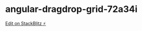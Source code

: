 # angular-dragdrop-grid-72a34i

[Edit on StackBlitz ⚡️](https://stackblitz.com/edit/angular-dragdrop-grid-72a34i)